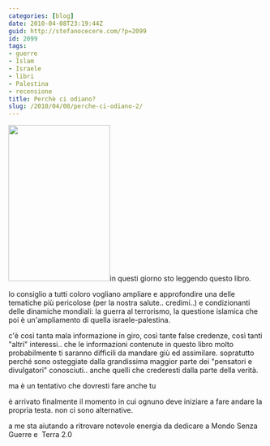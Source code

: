 ```yaml
---
categories: [blog]
date: 2010-04-08T23:19:44Z
guid: http://stefanocecere.com/?p=2099
id: 2099
tags:
- guerre
- Islam
- Israele
- libri
- Palestina
- recensione
title: Perchè ci odiano?
slug: /2010/04/08/perche-ci-odiano-2/
---
```


<img class="size-full wp-image-2100 alignleft" title="perche_ci_odiano" src="http://stefanocecere.com/wp-content/uploads/sites/3/2010/04/perche_ci_odiano.jpg" alt="" width="200" height="308" srcset="http://stefanocecere.com/wp-content/uploads/sites/3/2010/04/perche_ci_odiano.jpg 200w, http://stefanocecere.com/wp-content/uploads/sites/3/2010/04/perche_ci_odiano-195x300.jpg 195w" sizes="(max-width: 200px) 100vw, 200px" />in questi giorno sto leggendo questo libro.

lo consiglio a tutti coloro vogliano ampliare e approfondire una delle tematiche più pericolose (per la nostra salute.. credimi..) e condizionanti delle dinamiche mondiali: la guerra al terrorismo, la questione islamica che poi è un'ampliamento di quella israele-palestina.

c'è così tanta mala informazione in giro, così tante false credenze, così tanti "altri" interessi.. che le informazioni contenute in questo libro molto probabilmente ti saranno difficili da mandare giù ed assimilare. sopratutto perché sono osteggiate dalla grandissima maggior parte dei "pensatori e divulgatori" conosciuti.. anche quelli che crederesti dalla parte della verità.

ma è un tentativo che dovresti fare anche tu

è arrivato finalmente il momento in cui ognuno deve iniziare a fare andare la propria testa. non ci sono alternative.

a me sta aiutando a ritrovare notevole energia da dedicare a Mondo Senza Guerre e  Terra 2.0